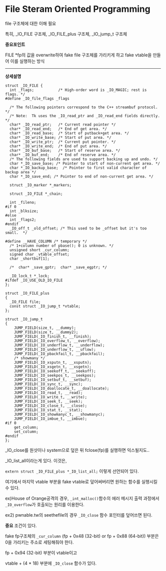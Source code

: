 # File Steram Oriented Programming

file 구조체에 대한 이해 필요

특히, \_IO\_FILE 구조체, \_IO\_FILE_plus 구조체, \_IO\_jump\_t 구조체

**중요포인트**

FILE \*fp의 값을 overwrite하여 fake file 구조체를 가리키게 하고 fake vtable을 만들어 이를 실행하는 방식

------

**상세설명**
```
struct _IO_FILE {
  int _flags;           /* High-order word is _IO_MAGIC; rest is flags. */
#define _IO_file_flags _flags

  /* The following pointers correspond to the C++ streambuf protocol. */
  /* Note:  Tk uses the _IO_read_ptr and _IO_read_end fields directly. */
  char* _IO_read_ptr;   /* Current read pointer */
  char* _IO_read_end;   /* End of get area. */
  char* _IO_read_base;  /* Start of putback+get area. */
  char* _IO_write_base; /* Start of put area. */
  char* _IO_write_ptr;  /* Current put pointer. */
  char* _IO_write_end;  /* End of put area. */
  char* _IO_buf_base;   /* Start of reserve area. */
  char* _IO_buf_end;    /* End of reserve area. */
  /* The following fields are used to support backing up and undo. */
  char *_IO_save_base; /* Pointer to start of non-current get area. */
  char *_IO_backup_base;  /* Pointer to first valid character of backup area */
  char *_IO_save_end; /* Pointer to end of non-current get area. */

  struct _IO_marker *_markers;

  struct _IO_FILE *_chain;

  int _fileno;
#if 0
  int _blksize;
#else
  int _flags2;
#endif
  _IO_off_t _old_offset; /* This used to be _offset but it's too small.  */

#define __HAVE_COLUMN /* temporary */
  /* 1+column number of pbase(); 0 is unknown. */
  unsigned short _cur_column;
  signed char _vtable_offset;
  char _shortbuf[1];

  /*  char* _save_gptr;  char* _save_egptr; */

  _IO_lock_t *_lock;
#ifdef _IO_USE_OLD_IO_FILE
};

struct _IO_FILE_plus
{
  _IO_FILE file;
  const struct _IO_jump_t *vtable;
};

struct _IO_jump_t
{
    JUMP_FIELD(size_t, __dummy);
    JUMP_FIELD(size_t, __dummy2);
    JUMP_FIELD(_IO_finish_t, __finish);
    JUMP_FIELD(_IO_overflow_t, __overflow);
    JUMP_FIELD(_IO_underflow_t, __underflow);
    JUMP_FIELD(_IO_underflow_t, __uflow);
    JUMP_FIELD(_IO_pbackfail_t, __pbackfail);
    /* showmany */
    JUMP_FIELD(_IO_xsputn_t, __xsputn);
    JUMP_FIELD(_IO_xsgetn_t, __xsgetn);
    JUMP_FIELD(_IO_seekoff_t, __seekoff);
    JUMP_FIELD(_IO_seekpos_t, __seekpos);
    JUMP_FIELD(_IO_setbuf_t, __setbuf);
    JUMP_FIELD(_IO_sync_t, __sync);
    JUMP_FIELD(_IO_doallocate_t, __doallocate);
    JUMP_FIELD(_IO_read_t, __read);
    JUMP_FIELD(_IO_write_t, __write);
    JUMP_FIELD(_IO_seek_t, __seek);
    JUMP_FIELD(_IO_close_t, __close);
    JUMP_FIELD(_IO_stat_t, __stat);
    JUMP_FIELD(_IO_showmanyc_t, __showmanyc);
    JUMP_FIELD(_IO_imbue_t, __imbue);
#if 0
    get_column;
    set_column;
#endif
};
```

\_IO_close를 원샷이나 system으로 덮은 뒤 fclose(fp)를 실행하면 익스될지도..

\_IO\_list\_all이라는게 있다. 이것은,

`extern struct _IO_FILE_plus *_IO_list_all;` 이렇게 선언되어 있다.

여기에서 마지막 vtable 부분을 fake vtable로 덮어써버리면 원하는 함수를 실행시킬 수 있다.

ex)House of Orange공격의 경우, `_int_malloc()`함수의 에러 메시지 출력 과정에서 `_IO_overflow`가 호출되는 원리를 이용한다.

ex2) pwnable.tw의 seethefile의 경우 `_IO_close` 함수 포인터를 덮어쓰면 된다.

**중요** 조건이 있다.

fake fp구조체의 `_cur_column` (fp + 0x48 (32-bit) or fp + 0x88 (64-bit)) 부분은 0을 가리키는 주소로 세팅해줘야 한다.

fp + 0x94 (32-bit) 부분이 vtable이고

vtable + (4 * 18) 부분에 `_IO_close` 함수가 있다.



